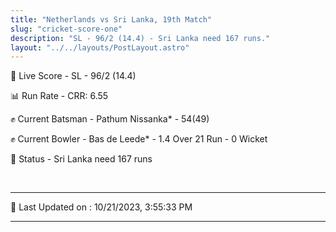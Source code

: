 ```yaml
---
title: "Netherlands vs Sri Lanka, 19th Match"
slug: "cricket-score-one"
description: "SL - 96/2 (14.4) - Sri Lanka need 167 runs."
layout: "../../layouts/PostLayout.astro"
---
```


🔴 Live Score - SL - 96/2 (14.4)  

📊 Run Rate - CRR: 6.55  

✊ Current Batsman - Pathum Nissanka* - 54(49)  

✊ Current Bowler - Bas de Leede* - 1.4 Over 21 Run - 0 Wicket  

📑 Status - Sri Lanka need 167 runs

<br />

***

📝 Last Updated on : 10/21/2023, 3:55:33 PM

***

